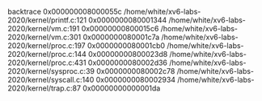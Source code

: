 backtrace
0x000000008000055c
/home/white/xv6-labs-2020/kernel/printf.c:121
0x0000000080001344
/home/white/xv6-labs-2020/kernel/vm.c:191
0x00000000800015c6
/home/white/xv6-labs-2020/kernel/vm.c:301
0x0000000080001c7a
/home/white/xv6-labs-2020/kernel/proc.c:197
0x0000000080001cb0
/home/white/xv6-labs-2020/kernel/proc.c:144
0x00000000800023d8
/home/white/xv6-labs-2020/kernel/proc.c:431
0x0000000080002d36
/home/white/xv6-labs-2020/kernel/sysproc.c:39
0x0000000080002c78
/home/white/xv6-labs-2020/kernel/syscall.c:140
0x0000000080002934
/home/white/xv6-labs-2020/kernel/trap.c:87
0x00000000000001da